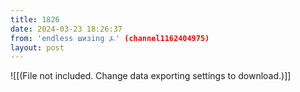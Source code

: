 ```yaml
---
title: 1826
date: 2024-03-23 18:26:37
from: 'endless шизing ⍼' (channel1162404975)
layout: post
---
```


![[(File not included. Change data exporting settings to download.)]]


